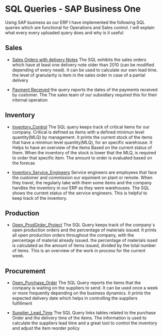 # SQL Queries - SAP Business One
Using SAP business as our ERP I have implemented the following SQL queries which are functional for Operations and Sales control. I will explain what every every uploaded query does and why is it useful 

## Sales

- [Sales Orders with delivery Notes](https://github.com/carloscastillom/SQL-Queries-SAP-Business-One/blob/main/SalesO_with_DeliveryN.sql)
The SQL exhibits the sales orders which have at least one delivery note older than 2010 (can be modified depending of every need). It can be used to calculate our own lead time. the level of granularity is item in the sales order in case of a partial delivery

- [Payment Received](https://github.com/carloscastillom/SQL-Queries-SAP-Business-One/blob/main/Payment%20Received.sql) 
the query reports the dates of the payments received by customer. The The sales team of our subsidiary required this for their internal operation 


## Inventory

- [Inventory_Control](https://github.com/carloscastillom/SQL-Queries-SAP-Business-One/blob/main/Inventory_Control.sql)
The SQL query keeps track of critical items for our company. Critical is defined as items with a defined minimun level quantity(MLQ) by management. It prints the current stock of the items that have a minimun level quantity(MLQ), for an specific warehouse. It Helps to have an overview of the items Based on the current status of them. When the inventory of the stock is lower that the MLQ, is required to order that specific item. The amount to order is evaluated based on the forecas 

- [Inventory_Service_Engineers](https://github.com/carloscastillom/SQL-Queries-SAP-Business-One/blob/main/Inventory_Service_Engineers.sql)
Service engineers are employees that face the customer and commission our equiment on plant or remote. When they travel, the regularly take with them some items and  the company handles the inventory in our ERP as they were warehouses. The SQL shows the current status of the service engineers. This is helpful to keep track of the inventory.

## Production

- [Open_ProdOrder_Project](https://github.com/carloscastillom/SQL-Queries-SAP-Business-One/blob/main/Open_ProdOrder_Project.sql)
The SQL Query keeps track of the company´s open production orders and the percentage of materials issued. It prints all open production orders throughout the company, with the percentage of material already issued. the percentage of materials issed is calculated as  the amount  of items issued, divided by the total number of items. This is an overview of the work in process for the current week. 


## Procurement

- [Open_Purchase_Order](https://github.com/carloscastillom/SQL-Queries-SAP-Business-One/blob/main/Open_Purchase_Order.sql)
The SQL Query reports the items that the company is waiting on the suppliers to send. It can be used once a week or more frequently depending on the business dynamics. It prints the expected delivery date which helps in controlling the suppliers fulfillment

- [Supplier_Lead_Time](https://github.com/carloscastillom/SQL-Queries-SAP-Business-One/blob/main/Open_ProdOrder_Project.sql)
The SQL Query links tables related to the purchase Order and the delivery time of the items. The information is used to calculate the suppliers lead time and a great tool to control the inventory and adjust the item reorder policy





